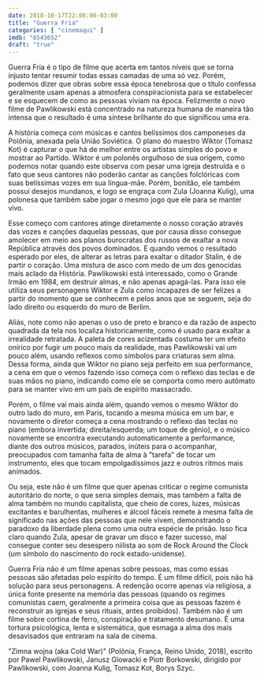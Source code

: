 ```yaml
---
date: 2018-10-17T22:08:00-03:00
title: "Guerra Fria"
categories: [ "cinemaqui" ]
imdb: "6543652"
draft: "true"
---
```

Guerra Fria é o tipo de filme que acerta em tantos níveis que se torna injusto tentar resumir todas essas camadas de uma só vez. Porém, podemos dizer que obras sobre essa época tenebrosa que o título confessa geralmente usam apenas a atmosfera conspiracionista para se estabelecer e se esquecem de como as pessoas viviam na época. Felizmente o novo filme de Pawlikowski está concentrado na natureza humana de maneira tão intensa que o resultado é uma síntese brilhante do que significou uma era.

A história começa com músicas e cantos belíssimos dos camponeses da Polônia, anexada pela União Soviética. O plano do maestro Wiktor (Tomasz Kot) é capturar o que há de melhor entre os artistas simples do povo e mostrar ao Partido. Wiktor é um polonês orgulhoso de sua origem, como podemos notar quando este observa com pesar uma igreja destruída e o fato que seus cantores não poderão cantar as canções folclóricas com suas belíssimas vozes em sua língua-mãe. Porém, bonitão, ele também possui desejos mundanos, e logo se engraça com Zula (Joanna Kulig), uma polonesa que também sabe jogar o mesmo jogo que ele para se manter vivo.

Esse começo com cantores atinge diretamente o nosso coração através das vozes e canções daquelas pessoas, que por causa disso consegue amolecer em meio aos planos burocratas dos russos de exaltar a nova República através dos povos dominados. E quando vemos o resultado esperado por eles, de alterar as letras para exaltar o ditador Stalin, é de partir o coração. Uma mistura de asco com medo de um dos genocidas mais aclado da História. Pawlikowski está interessado, como o Grande Irmão em 1984, em destruir almas, e não apenas apagá-las. Para isso ele utiliza seus personagens Wiktor e Zula como incapazes de ser felizes a partir do momento que se conhecem e pelos anos que se seguem, seja do lado direito ou esquerdo do muro de Berlim.

Aliás, note como não apenas o uso de preto e branco e da razão de aspecto quadrada da tela nos localiza historicamente, como é usado para exaltar a irrealidade retratada. A paleta de cores acizentada costuma ter um efeito onírico por fugir um pouco mais da realidade, mas Pawlikowski vai um pouco além, usando reflexos como símbolos para criaturas sem alma. Dessa forma, ainda que Wiktor no piano seja perfeito em sua performance, a cena em que o vemos fazendo isso começa com o reflexo das teclas e de suas mãos no piano, indicando como ele se comporta como mero autômato para se manter vivo em um país de espírito massacrado.

Porém, o filme vai mais ainda além, quando vemos o mesmo Wiktor do outro lado do muro, em Paris, tocando a mesma música em um bar, e novamente o diretor começa a cena mostrando o reflexo das teclas no piano (embora invertida; direita/esquerda; um toque de gênio), e o músico novamente se encontra executando automaticamente a performance, diante dos outros músicos, parados, inúteis para o acompanhar, preocupados com tamanha falta de alma à "tarefa" de tocar um instrumento, eles que tocam empolgadíssimos jazz e outros ritmos mais animados.

Ou seja, este não é um filme que quer apenas criticar o regime comunista autoritário do norte, o que seria simples demais, mas também a falta de alma também no mundo capitalista, que cheio de cores, luzes, músicas excitantes e barulhentas, mulheres e álcool fáceis remete à mesma falta de significado nas ações das pessoas que nele vivem, demonstrando o paradoxo da liberdade plena como uma outra espécie de prisão. Isso fica claro quando Zula, apesar de gravar um disco e fazer sucesso, mal consegue conter seu desespero niilista ao som de Rock Around the Clock (um símbolo do nascimento do rock estado-unidense).

Guerra Fria não é um filme apenas sobre pessoas, mas como essas pessoas são afetadas pelo espírito do tempo. É um filme difícil, pois não há solução para seus personagens. A redenção ocorre apenas via religiosa, a única fonte presente na memória das pessoas (quando os regimes comunistas caem, geralmente a primeira coisa que as pessoas fazem é reconstruir as igrejas e seus rituais, antes proibidos). Também não é um filme sobre cortina de ferro, conspiração e tratamento desumano. É uma tortura psicológica, lenta e sistemática, que esmaga a alma dos mais desavisados que entraram na sala de cinema.

"Zimna wojna (aka Cold War)" (Polônia, França, Reino Unido, 2018), escrito por Pawel Pawlikowski, Janusz Glowacki e Piotr Borkowski, dirigido por Pawlikowski, com Joanna Kulig, Tomasz Kot, Borys Szyc.


